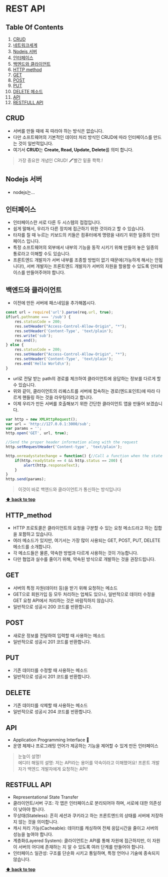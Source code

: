 # REST API

## Table Of Contents

1. [CRUD](#CRUD)
1. [네트워크세계](#네트워크세계)
1. [Nodejs 서버](#Nodejs-서버)
1. [인터페이스](#인터페이스)
1. [백엔드와 클라이언트](#백엔드와-클라이언트)
1. [HTTP method](#http-method)
1. [GET](#get)
1. [POST](#post)
1. [PUT](#put)
1. [DELETE 메소드](#delete)
1. [API](#api)
1. [RESTFULL API](#restfull-api)


## CRUD
- 서버를 만들 때에 꼭 따라야 하는 방식은 없습니다.
- 다만 소프트웨어의 기본적인 데이터 처리 방식인 CRUD에 따라 인터페이스를 만드는 것이 일반적입니다.
- 여기서 **CRUD**는 **Create, Read, Update, Delete**를 의미 합니다.

> 가장 중요한 개념인 CRUD! 🖍️빨간 밑줄 쫙쫙.!

## Nodejs 서버
- nodejs는...

## 인터페이스
- 인터페이스란 서로 다른 두 시스템의 접접입니다.
- 쉽게 말해서, 우리가 다른 장치에 접근하기 위한 것이라고 할 수 있습니다.
- 타자를 칠 때 누르는 키보드의 키들은 컴퓨터에게 명령을 내리기 위한 일종의 인터페이스 입니다.
- 특정 소프트웨어의 외부에서 내부의 기능을 동작 시키기 위해 만들어 놓은 일종의 통로라고 이해할 수도 있습니다.
- 프론트엔드 개발자가 서버 내부를 조종할 방법이 없기 때문에(가능하게 해서는 안됩니다!), 서버 개발자는 프론트엔드 개발자가 서버의 자원을 할용할 수 있도록 인터페이스를 만들어주어야 합니다.   

## 백엔드와 클라이언트
- 이전에 만든 서버에 패스네임을 추가해봅시다.

```js
const url = require('url').parse(req.url, true);
if(url.pathname === '/sub') {
    res.statusCode = 200;
    res.setHeader("Access-Control-Allow-Origin", "*");
    res.setHeader('Content-Type', 'text/plain');
    res.write('sub');
    res.end();
} else {
    res.statusCode = 200;
    res.setHeader("Access-Control-Allow-Origin", "*");
    res.setHeader('Content-Type', 'text/plain');
    res.end('Hello World\n');
}
```

- url로 전달 받는 path의 경로를 체크하여 클라이언트에 응답하는 정보를 다르게 할 수 있습니다.
- 위와 같이, 클라이언트의 리퀘스트를 서버에 접속하는 경로(엔드포인트)에 따라 다르게 핸들링 하는 것을 라우팅이라고 합니다.
- 이제 우리가 만든 서버를 호출해보기 위한 간단한 클라이언트 앱을 만들어 보겠습니다.

```js
var http = new XMLHttpRequest();
var url = 'http://127.0.0.1:3000/sub';
var params = '';
http.open('GET', url, true);

//Send the proper header information along with the request
http.setRequestHeader('Content-type', 'text/plain');

http.onreadystatechange = function() {//Call a function when the state changes.
    if(http.readyState == 4 && http.status == 200) {
        alert(http.responseText);
    }
}
http.send(params);

```

> 이것이 바로 백엔드와 클라이언트가 통신하는 방식입니다

**[⬆ back to top](#table-of-contents)**

## HTTP_method

- HTTP 프로토콜은 클라이언트의 요청을 구분할 수 있는 요청 메소드라고 하는 집합을 포함하고 있습니다.
- 여러 메소드가 있지만, 여기서는 가장 많이 사용되는 GET, POST, PUT, DELETE 메소드를 소개합니다.
- 각 메소드들은 물론, 약속한 방법과 다르게 사용하는 것이 가능합니다.
- 다만 협업과 실수를 줄이기 위해, 약속된 방식으로 개발하는 것을 권장드립니다.

## GET
- 서버의 특정 자원(데이터 등)을 받기 위해 요청하는 메소드
- GET으로 회원가입 등 모두 처리하는 업체도 있으나, 일반적으로 데이터 수정을 GET 요청 API에서 처리하는 것은 바람직하지 않습니다.
- 일반적으로 성공시 200 코드를 반환합니다.

## POST
- 새로운 정보를 전달하여 입력할 때 사용하는 메소드
- 일반적으로 성공시 201 코드를 반환합니다.

## PUT
- 기존 데이터를 수정할 때 사용하는 메소드
- 일반적으로 성공시 201 코드를 반환합니다.

## DELETE
- 기존 데이터를 삭제할 때 사용하는 메소드
- 일반적으로 성공시 204 코드를 반환합니다.

## API 
- Application Programming Interface 🤙
- 운영 체제나 프로그래밍 언어가 제공하는 기능을 제어할 수 있게 만든 인터페이스

> 눈높이 설명!  
> 에디터 해밀의 설명: 저는 API라는 용어를 약속이라고 이해했어요! 프론트 개발자가 백엔드 개발자에게 요청하는 API!

## RESTFULL API
- Representational State Transfer
- 클라이언트/서버 구조: 각 앱은 인터페이스로 분리되어야 하며, 서로에 대한 의존성이 낮아야 합니다.
- 무상태(Stateless): 흔히 세션과 쿠키라고 하는 프론트엔드의 상태를 서버에 저장하지 않는 것을 의미합니다.
- 캐시 처리 가능(Cacheable): 데이터를 캐싱하여 전체 응답시간을 줄이고 서버의 성능을 높여야 합니다.
- 계층화(Layered System): 클라이언트는 API를 통해 자원에 접근하지만, 이 자원이 서버의 어디에 존재하는 지 알 수 있도록 여러 단계를 만들어야 합니다.
- 인터페이스 일관성: 구조를 단순화 시키고 통일하며, 특정 언어나 기술에 종속되지 않습니다.

**[⬆ back to top](#table-of-contents)**
